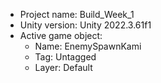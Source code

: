 <!-- UNITY CODE ASSIST INSTRUCTIONS START -->
- Project name: Build_Week_1
- Unity version: Unity 2022.3.61f1
- Active game object:
  - Name: EnemySpawnKami
  - Tag: Untagged
  - Layer: Default
<!-- UNITY CODE ASSIST INSTRUCTIONS END -->